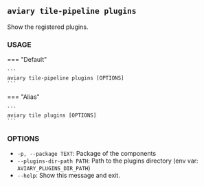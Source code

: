 ## `aviary tile-pipeline plugins`

Show the registered plugins.

### **USAGE**

=== "Default"

    ```
    aviary tile-pipeline plugins [OPTIONS]
    ```

=== "Alias"

    ```
    aviary tile plugins [OPTIONS]
    ```

### **OPTIONS**

- `-p, --package TEXT`: Package of the components
- `--plugins-dir-path PATH`: Path to the plugins directory (env var: `AVIARY_PLUGINS_DIR_PATH`)
- `--help`: Show this message and exit.
